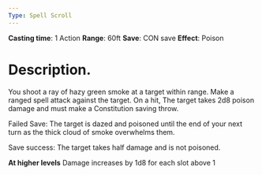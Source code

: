 ```yaml
---
Type: Spell Scroll
---
```

**Casting time**: 1 Action
**Range**: 60ft
**Save**: CON save
**Effect**: Poison
# Description. 
You shoot a ray of hazy green smoke at a target within range. Make a ranged spell attack against the target. On a hit, The target takes 2d8 poison damage and must make a Constitution saving throw.

Failed Save: The target is dazed and poisoned until the end of your next turn as the thick cloud of smoke overwhelms them.

Save success: The target takes half damage and is not poisoned.

**At higher levels**
Damage increases by 1d8 for each slot above 1
